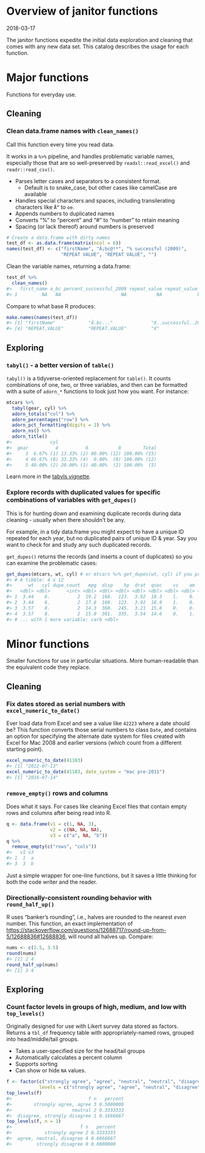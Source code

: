 Overview of janitor functions
================
2018-03-17

The janitor functions expedite the initial data exploration and cleaning
that comes with any new data set. This catalog describes the usage for
each function.

# Major functions

Functions for everyday use.

## Cleaning

### Clean data.frame names with `clean_names()`

Call this function every time you read data.

It works in a `%>%` pipeline, and handles problematic variable names,
especially those that are so well-preserved by `readxl::read_excel()`
and `readr::read_csv()`.

  - Parses letter cases and separators to a consistent format.
      - Default is to snake\_case, but other cases like camelCase are
        available
  - Handles special characters and spaces, including transilerating
    characters like `Å“` to `oe`.
  - Appends numbers to duplicated names
  - Converts “%” to “percent” and “\#” to “number” to retain meaning
  - Spacing (or lack thereof) around numbers is preserved

<!-- end list -->

``` r
# Create a data.frame with dirty names
test_df <- as.data.frame(matrix(ncol = 6))
names(test_df) <- c("firstName", "Ã¡bc@!*", "% successful (2009)",
                    "REPEAT VALUE", "REPEAT VALUE", "")
```

Clean the variable names, returning a data.frame:

``` r
test_df %>%
  clean_names()
#>   first_name a_bc percent_successful_2009 repeat_value repeat_value_2  x
#> 1         NA   NA                      NA           NA             NA NA
```

Compare to what base R produces:

``` r
make.names(names(test_df))
#> [1] "firstName"            "Ã.bc..."              "X..successful..2009."
#> [4] "REPEAT.VALUE"         "REPEAT.VALUE"         "X"
```

## Exploring

### `tabyl()` - a better version of `table()`

`tabyl()` is a tidyverse-oriented replacement for `table()`. It counts
combinations of one, two, or three variables, and then can be formatted
with a suite of `adorn_*` functions to look just how you want. For
instance:

``` r
mtcars %>%
  tabyl(gear, cyl) %>%
  adorn_totals("col") %>%
  adorn_percentages("row") %>%
  adorn_pct_formatting(digits = 2) %>%
  adorn_ns() %>%
  adorn_title()
#>              cyl                                    
#>  gear          4          6           8        Total
#>     3  6.67% (1) 13.33% (2) 80.00% (12) 100.00% (15)
#>     4 66.67% (8) 33.33% (4)  0.00%  (0) 100.00% (12)
#>     5 40.00% (2) 20.00% (1) 40.00%  (2) 100.00%  (5)
```

Learn more in the [tabyls
vignette](https://github.com/sfirke/janitor/blob/master/vignettes/tabyls.md).

### Explore records with duplicated values for specific combinations of variables with `get_dupes()`

This is for hunting down and examining duplicate records during data
cleaning - usually when there shouldn’t be any.

For example, in a tidy data.frame you might expect to have a unique ID
repeated for each year, but no duplicated pairs of unique ID & year. Say
you want to check for and study any such duplicated records.

`get_dupes()` returns the records (and inserts a count of duplicates) so
you can examine the problematic
cases:

``` r
get_dupes(mtcars, wt, cyl) # or mtcars %>% get_dupes(wt, cyl) if you prefer to pipe
#> # A tibble: 4 x 12
#>      wt   cyl dupe_count   mpg  disp    hp  drat  qsec    vs    am  gear
#>   <dbl> <dbl>      <int> <dbl> <dbl> <dbl> <dbl> <dbl> <dbl> <dbl> <dbl>
#> 1  3.44    6.          2  19.2  168.  123.  3.92  18.3    1.    0.    4.
#> 2  3.44    6.          2  17.8  168.  123.  3.92  18.9    1.    0.    4.
#> 3  3.57    8.          2  14.3  360.  245.  3.21  15.8    0.    0.    3.
#> 4  3.57    8.          2  15.0  301.  335.  3.54  14.6    0.    1.    5.
#> # ... with 1 more variable: carb <dbl>
```

# Minor functions

Smaller functions for use in particular situations. More human-readable
than the equivalent code they replace.

## Cleaning

### Fix dates stored as serial numbers with `excel_numeric_to_date()`

Ever load data from Excel and see a value like `42223` where a date
should be? This function converts those serial numbers to class `Date`,
and contains an option for specifying the alternate date system for
files created with Excel for Mac 2008 and earlier versions (which count
from a different starting point).

``` r
excel_numeric_to_date(41103)
#> [1] "2012-07-13"
excel_numeric_to_date(41103, date_system = "mac pre-2011")
#> [1] "2016-07-14"
```

### `remove_empty()` rows and columns

Does what it says. For cases like cleaning Excel files that contain
empty rows and columns after being read into R.

``` r
q <- data.frame(v1 = c(1, NA, 3),
                v2 = c(NA, NA, NA),
                v3 = c("a", NA, "b"))
q %>%
  remove_empty(c("rows", "cols"))
#>   v1 v3
#> 1  1  a
#> 3  3  b
```

Just a simple wrapper for one-line functions, but it saves a little
thinking for both the code writer and the reader.

### Directionally-consistent rounding behavior with `round_half_up()`

R uses “banker’s rounding”, i.e., halves are rounded to the nearest
*even* number. This function, an exact implementation of
<https://stackoverflow.com/questions/12688717/round-up-from-5/12688836#12688836>,
will round all halves up. Compare:

``` r
nums <- c(2.5, 3.5)
round(nums)
#> [1] 2 4
round_half_up(nums)
#> [1] 3 4
```

## Exploring

### Count factor levels in groups of high, medium, and low with `top_levels()`

Originally designed for use with Likert survey data stored as factors.
Returns a `tbl_df` frequency table with appropriately-named rows,
grouped into head/middle/tail groups.

  - Takes a user-specified size for the head/tail groups
  - Automatically calculates a percent column
  - Supports sorting
  - Can show or hide `NA`
values.

<!-- end list -->

``` r
f <- factor(c("strongly agree", "agree", "neutral", "neutral", "disagree", "strongly agree"),
            levels = c("strongly agree", "agree", "neutral", "disagree", "strongly disagree"))
top_levels(f)
#>                            f n   percent
#>        strongly agree, agree 3 0.5000000
#>                      neutral 2 0.3333333
#>  disagree, strongly disagree 1 0.1666667
top_levels(f, n = 1)
#>                         f n   percent
#>            strongly agree 2 0.3333333
#>  agree, neutral, disagree 4 0.6666667
#>         strongly disagree 0 0.0000000
```
